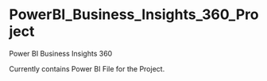 # PowerBI_Business_Insights_360_Project
Power BI Business Insights 360 

Currently contains Power BI File for the Project.
